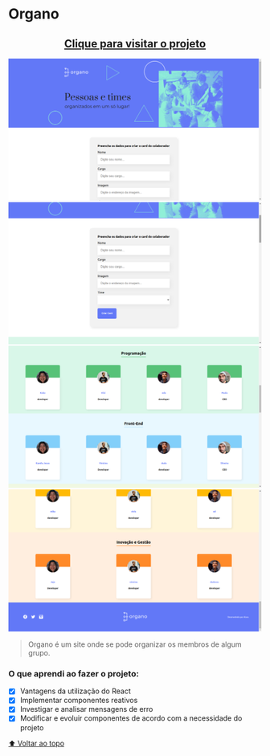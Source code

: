 # Organo

<h2 align="center"><a href="https://organo-ten-lyart.vercel.app/">Clique para visitar o projeto</a></h2>

<img src="./public/imgProjeto/organo1.png" alt="captura do site">
<img src="./public/imgProjeto/organo2.png" alt="captura do site">
<img src="./public/imgProjeto/organo3.png" alt="captura do site">
<img src="./public/imgProjeto/organo4.png" alt="captura do site">

> Organo é um site onde se pode organizar os membros de algum grupo.

### O que aprendi ao fazer o projeto: 

- [x] Vantagens da utilização do React
- [x] Implementar componentes reativos
- [x] Investigar e analisar mensagens de erro
- [x] Modificar e evoluir componentes de acordo com a necessidade do projeto

[⬆ Voltar ao topo](#Organo)<br>

